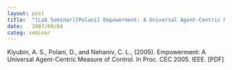 ```yaml
---
layout: post
title:  "[Lab Seminar][Polani] Empowerment: A Universal Agent-Centric Measure of Control"
date:   2007/09/04
categ: seminar
---
```




Klyubin, A. S., Polani, D., and Nehaniv, C. L., (2005). Empowerment: A Universal Agent-Centric Measure of Control. In Proc. CEC 2005. IEEE. [PDF]







 

